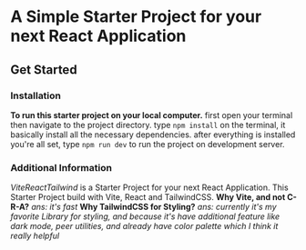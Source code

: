 # A Simple Starter Project for your next React Application

## Get Started

### Installation
**To run this starter project on your local computer.**
first open your terminal then navigate to the project directory.
type `npm install` on the terminal, it basically install all the necessary dependencies.
after everything is installed you're all set, type `npm run dev` to run the project on development server.

### Additional Information
*ViteReactTailwind* is a Starter Project for your next React Application.
This Starter Project build with Vite, React and TailwindCSS.
 **Why Vite, and not C-R-A?**
 *ans: it's fast*
 **Why TailwindCSS for Styling?**
 *ans: currently it's my favorite Library for styling, and because it's have additional feature like dark mode, peer utilities, and already have color palette which I think it really helpful*